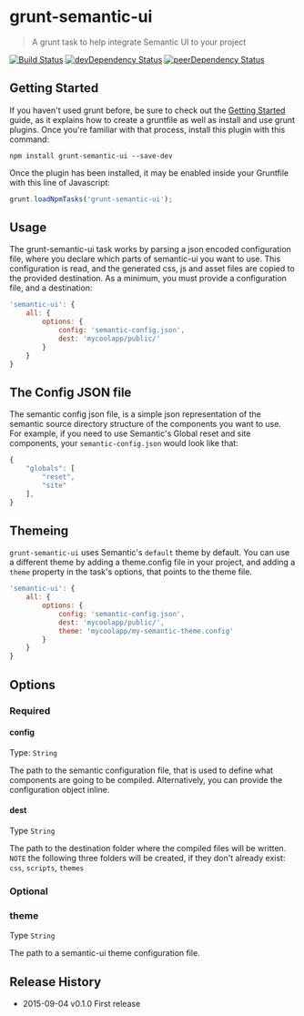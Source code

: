 # grunt-semantic-ui
> A grunt task to help integrate Semantic UI to your project

[![Build Status](https://travis-ci.org/ThanosSiopoudis/grunt-semantic-ui.svg?branch=master)](https://travis-ci.org/ThanosSiopoudis/grunt-semantic-ui) [![devDependency Status](https://david-dm.org/ThanosSiopoudis/grunt-semantic-ui/dev-status.svg)](https://david-dm.org/ThanosSiopoudis/grunt-semantic-ui#info=devDependencies) [![peerDependency Status](https://david-dm.org/ThanosSiopoudis/grunt-semantic-ui/peer-status.svg)](https://david-dm.org/ThanosSiopoudis/grunt-semantic-ui#info=peerDependencies)


## Getting Started
If you haven't used grunt before, be sure to check out the [Getting Started](http://gruntjs.com/getting-started) guide, as it explains how to create a gruntfile as well as install and use grunt plugins. Once you're familiar with that process, install this plugin with this command:
```shell
npm install grunt-semantic-ui --save-dev
```

Once the plugin has been installed, it may be enabled inside your Gruntfile with this line of Javascript:  
```js
grunt.loadNpmTasks('grunt-semantic-ui');
```

## Usage
The grunt-semantic-ui task works by parsing a json encoded configuration file, where you declare which parts of semantic-ui you want to use. This configuration is read, and the generated css, js and asset files are copied to the provided destination. As a minimum, you must provide a configuration file, and a destination:  
```js
'semantic-ui': {
    all: {
        options: {
            config: 'semantic-config.json',
            dest: 'mycoolapp/public/'
        }
    }
}
```

## The Config JSON file
The semantic config json file, is a simple json representation of the semantic source directory structure of the components you want to use.  
For example, if you need to use Semantic's Global reset and site components, your `semantic-config.json` would look like that:  
```js
{
    "globals": [
        "reset",
        "site"
    ],
}
```

## Themeing
`grunt-semantic-ui` uses Semantic's `default` theme by default. You can use a different theme by adding a theme.config file in your project, and adding a `theme` property in the task's options, that points to the theme file.  
```js
'semantic-ui': {
    all: {
        options: {
            config: 'semantic-config.json',
            dest: 'mycoolapp/public/',
            theme: 'mycoolapp/my-semantic-theme.config'
        }
    }
}
```

## Options

### Required

#### config
Type: `String`

The path to the semantic configuration file, that is used to define what components are going to be compiled. Alternatively, you can provide the configuration object inline.

#### dest
Type `String`

The path to the destination folder where the compiled files will be written. `NOTE` the following three folders will be created, if they don't already exist: `css`, `scripts`, `themes`

### Optional

### theme
Type `String`

The path to a semantic-ui theme configuration file.

## Release History
 * 2015-09-04   v0.1.0  First release
